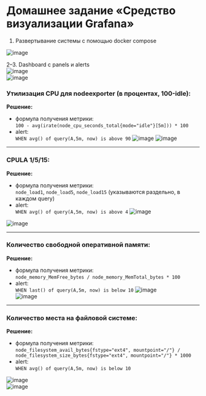 # Домашнее задание «Средство визуализации Grafana»

1. Развертывание системы с помощью docker compose  

![image](https://github.com/user-attachments/assets/0ef6daca-fde5-4ff2-a22c-098404d6aa34)  


2–3. Dashboard c panels и alerts  
![image](https://github.com/user-attachments/assets/6b7eac9c-4d35-4e5f-8d88-374310e3949e)  
![image](https://github.com/user-attachments/assets/85887b77-d020-44d5-9cc8-92d3ec01e526)


### Утилизация CPU для nodeexporter (в процентах, 100-idle):
**Решение:**
- формула получения метрики:  
  `100 - avg(irate(node_cpu_seconds_total{mode="idle"}[5m])) * 100`
- alert:  
  `WHEN avg() of query(A,5m, now) is above 90`
![image](https://github.com/user-attachments/assets/60b38193-82d7-4aa8-9e51-a3718524a90b)
![image](https://github.com/user-attachments/assets/2722a022-90f2-4d3e-9beb-e185487807df)


---

### CPULA 1/5/15:
**Решение:**
- формула получения метрики:  
  `node_load1`, `node_load5`, `node_load15`   (указываются раздельно, в каждом query)
- alert:  
  `WHEN avg() of query(A,5m, now) is above 4`
![image](https://github.com/user-attachments/assets/1564e309-6380-4e24-b7ad-cf3742072e83)

![image](https://github.com/user-attachments/assets/fbd722ac-8b8d-4ec4-9141-d6b43b4007ac)

---

### Количество свободной оперативной памяти:
**Решение:**
- формула получения метрики:  
  `node_memory_MemFree_bytes / node_memory_MemTotal_bytes * 100`
- alert:  
  `WHEN last() of query(A,5m, now) is below 10`
![image](https://github.com/user-attachments/assets/98b8441b-ba43-482e-ae95-3b3596ab286a)  
![image](https://github.com/user-attachments/assets/66fe3305-6ac5-4885-9551-784e1b0b27ac)  

---

### Количество места на файловой системе:
**Решение:**
- формула получения метрики:  
  `node_filesystem_avail_bytes{fstype="ext4", mountpoint="/"} / node_filesystem_size_bytes{fstype="ext4", mountpoint="/"} * 1000`
- alert:  
  `WHEN avg() of query(A,5m, now) is below 10`

![image](https://github.com/user-attachments/assets/f72bcc04-8ea0-48cb-8796-b9a10c5f9696)  
![image](https://github.com/user-attachments/assets/9a41d5a4-27d6-499d-a2be-10e6b748bc9b)  


  
